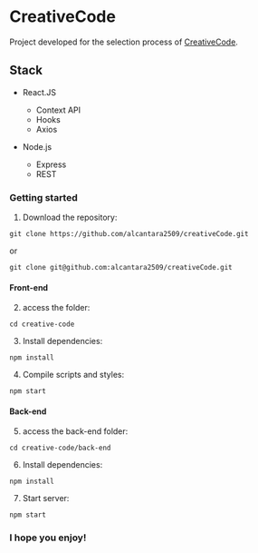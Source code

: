 # CreativeCode

Project developed for the selection process of [CreativeCode](https://creativecode.art.br/).

## Stack

- React.JS
     - Context API
     - Hooks
     - Axios

- Node.js
     - Express
     - REST

### Getting started

1. Download the repository:

`git clone https://github.com/alcantara2509/creativeCode.git`

 or

`git clone git@github.com:alcantara2509/creativeCode.git`

#### Front-end

2. access the folder:

`cd creative-code`

3. Install dependencies:

`npm install`

4. Compile scripts and styles:

`npm start`

#### Back-end

5. access the back-end folder:

`cd creative-code/back-end`

6. Install dependencies:

`npm install`

7. Start server:

`npm start`

### I hope you enjoy!
